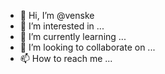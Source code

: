 - 👋 Hi, I’m @venske
- 👀 I’m interested in ...
- 🌱 I’m currently learning ...
- 💞️ I’m looking to collaborate on ...
- 📫 How to reach me ...

<!---
venske/venske is a ✨ special ✨ repository because its `README.md` (this file) appears on your GitHub profile.
You can click the Preview link to take a look at your changes.
--->
